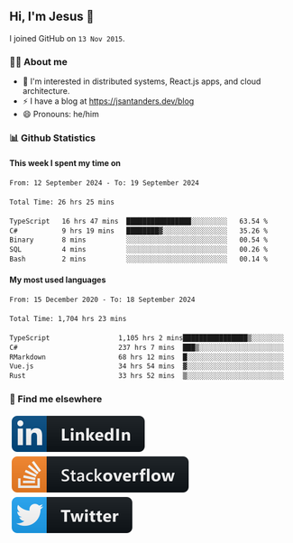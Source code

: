 ## Hi, I'm Jesus 👋

I joined GitHub on `13 Nov 2015`.

<!-- Talking about you -->

### 👨‍💻 About me

- 👦 I'm interested in distributed systems, React.js apps, and cloud architecture.
- ⚡️ I have a blog at <https://jsantanders.dev/blog>
- 😄 Pronouns: he/him

### 📊 Github Statistics

#### This week I spent my time on

<!--START_SECTION:weekly-->

```txt
From: 12 September 2024 - To: 19 September 2024

Total Time: 26 hrs 25 mins

TypeScript   16 hrs 47 mins  ████████████████░░░░░░░░░   63.54 %
C#           9 hrs 19 mins   ████████▓░░░░░░░░░░░░░░░░   35.26 %
Binary       8 mins          ░░░░░░░░░░░░░░░░░░░░░░░░░   00.54 %
SQL          4 mins          ░░░░░░░░░░░░░░░░░░░░░░░░░   00.26 %
Bash         2 mins          ░░░░░░░░░░░░░░░░░░░░░░░░░   00.14 %
```

<!--END_SECTION:weekly-->

#### My most used languages

<!--START_SECTION:alltime-->

```txt
From: 15 December 2020 - To: 18 September 2024

Total Time: 1,704 hrs 23 mins

TypeScript                 1,105 hrs 2 mins████████████████▒░░░░░░░░   64.83 %
C#                         237 hrs 7 mins  ███▒░░░░░░░░░░░░░░░░░░░░░   13.91 %
RMarkdown                  68 hrs 12 mins  █░░░░░░░░░░░░░░░░░░░░░░░░   04.00 %
Vue.js                     34 hrs 54 mins  ▓░░░░░░░░░░░░░░░░░░░░░░░░   02.05 %
Rust                       33 hrs 52 mins  ▒░░░░░░░░░░░░░░░░░░░░░░░░   01.99 %
```

<!--END_SECTION:alltime-->

### 📢 Find me elsewhere

<p>
  <a target="_blank" href="https://linkedin.com/in/jsantanders">
    <img src="https://github.com/jsantanders/jsantanders/blob/master/img/linkedin.svg" alt="LinkedIn" style="vertical-align:top; margin:4px">
  </a>
  
  <a target="_blank" href="https://stackoverflow.com/users/7318331/jesus-santander">
    <img src="https://github.com/jsantanders/jsantanders/blob/master/img/stackoverflow.svg" alt="StackOverflow" style="vertical-align:top; margin:4px">
  </a>
  
  <a target="_blank" href="http://twitter.com/jsantanders">
    <img src="https://github.com/jsantanders/jsantanders/blob/master/img/twitter.svg" alt="Twitter" style="vertical-align:top; margin:4px">
  </a>
</p>
